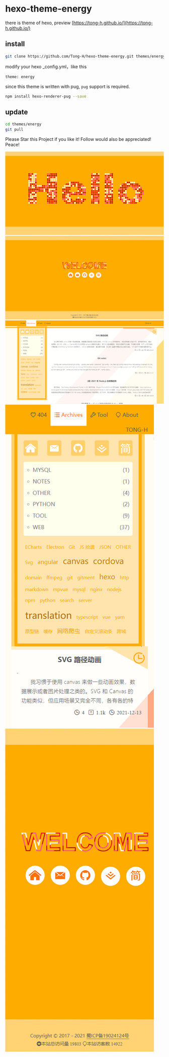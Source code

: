 # hexo-theme-energy

there is theme of hexo, preview [https://tong-h.github.io/](https://tong-h.github.io/)

## install

```bash
git clone https://github.com/Tong-H/hexo-theme-energy.git themes/energy
```
modify your hexo _config.yml，like this
```xml
theme: energy
```
since this theme is written with pug, `pug` support is required.
```bash
npm install hexo-renderer-pug --save
```
## update

```bash
cd themes/energy
git pull
```
Please Star this Project if you like it! Follow would also be appreciated! Peace!

![photo](./screenshots/example(4).png)
![photo](./screenshots/example(2).png)
![photo](./screenshots/example(3).png)
![photo](./screenshots/example(1).png)
![photo](./screenshots/example(5).png)

